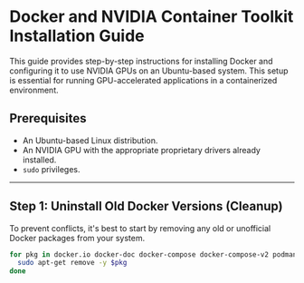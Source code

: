 # Docker and NVIDIA Container Toolkit Installation Guide

This guide provides step-by-step instructions for installing Docker and configuring it to use NVIDIA GPUs on an Ubuntu-based system. This setup is essential for running GPU-accelerated applications in a containerized environment.

## Prerequisites

-   An Ubuntu-based Linux distribution.
-   An NVIDIA GPU with the appropriate proprietary drivers already installed.
-   `sudo` privileges.

---

## Step 1: Uninstall Old Docker Versions (Cleanup)

To prevent conflicts, it's best to start by removing any old or unofficial Docker packages from your system.

```bash
for pkg in docker.io docker-doc docker-compose docker-compose-v2 podman-docker containerd runc; do 
  sudo apt-get remove -y $pkg
done
```
